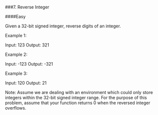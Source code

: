 ###7. Reverse Integer

####Easy

Given a 32-bit signed integer, reverse digits of an integer.

Example 1:

Input: 123
Output: 321

Example 2:

Input: -123
Output: -321

Example 3:

Input: 120
Output: 21

Note:
Assume we are dealing with an environment which could only store integers within 
the 32-bit signed integer range. For the purpose of this problem,
 assume that your function returns 0 when the reversed integer overflows.